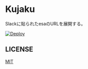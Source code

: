 # Kujaku
Slackに貼られたesaのURLを展開する。

[![Deploy](https://www.herokucdn.com/deploy/button.svg)](https://heroku.com/deploy?template=https://github.com/FromAtom/Kujaku)

## LICENSE
[MIT](LICENSE)
